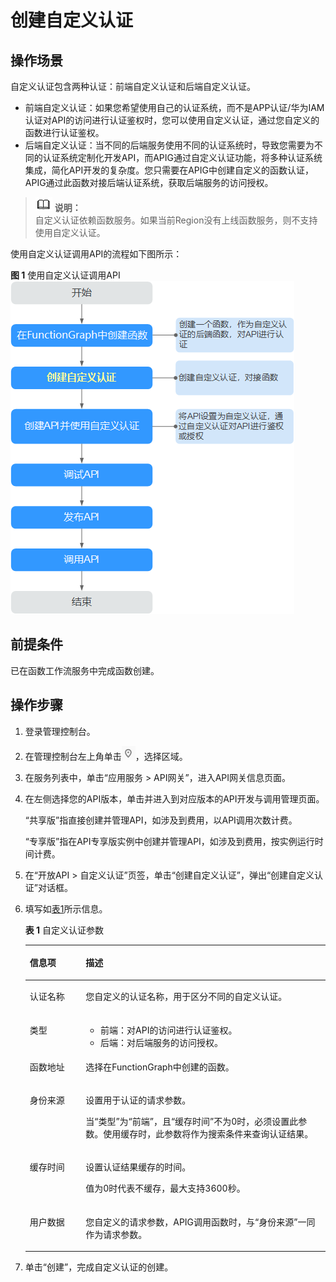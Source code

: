 # 创建自定义认证<a name="apic-ug-190430105"></a>

## 操作场景<a name="section82021509359"></a>

自定义认证包含两种认证：前端自定义认证和后端自定义认证。

-   前端自定义认证：如果您希望使用自己的认证系统，而不是APP认证/华为IAM认证对API的访问进行认证鉴权时，您可以使用自定义认证，通过您自定义的函数进行认证鉴权。
-   后端自定义认证：当不同的后端服务使用不同的认证系统时，导致您需要为不同的认证系统定制化开发API，而APIG通过自定义认证功能，将多种认证系统集成，简化API开发的复杂度。您只需要在APIG中创建自定义的函数认证，APIG通过此函数对接后端认证系统，获取后端服务的访问授权。

>![](public_sys-resources/icon-note.gif) **说明：**   
>自定义认证依赖函数服务。如果当前Region没有上线函数服务，则不支持使用自定义认证。  

使用自定义认证调用API的流程如下图所示：

**图 1**  使用自定义认证调用API<a name="fig6743111682417"></a>  
![](figures/使用自定义认证调用API.png "使用自定义认证调用API")

## 前提条件<a name="section174396106356"></a>

已在函数工作流服务中完成函数创建。

## 操作步骤<a name="section57334161359"></a>

1.  登录管理控制台。
2.  在管理控制台左上角单击![](figures/icon-region-3.png)，选择区域。
3.  在服务列表中，单击“应用服务 \> API网关”，进入API网关信息页面。
4.  在左侧选择您的API版本，单击并进入到对应版本的API开发与调用管理页面。

    “共享版”指直接创建并管理API，如涉及到费用，以API调用次数计费。

    “专享版”指在API专享版实例中创建并管理API，如涉及到费用，按实例运行时间计费。

5.  在“开放API \> 自定义认证”页签，单击“创建自定义认证”，弹出“创建自定义认证”对话框。
6.  填写如[表1](#table1175955105713)所示信息。

    **表 1**  自定义认证参数

    <a name="table1175955105713"></a>
    <table><thead align="left"><tr id="row5761552570"><th class="cellrowborder" valign="top" width="18.63%" id="mcps1.2.3.1.1"><p id="p11112181178"><a name="p11112181178"></a><a name="p11112181178"></a>信息项</p>
    </th>
    <th class="cellrowborder" valign="top" width="81.37%" id="mcps1.2.3.1.2"><p id="p4111018131716"><a name="p4111018131716"></a><a name="p4111018131716"></a>描述</p>
    </th>
    </tr>
    </thead>
    <tbody><tr id="row1177655185716"><td class="cellrowborder" valign="top" width="18.63%" headers="mcps1.2.3.1.1 "><p id="p197705515575"><a name="p197705515575"></a><a name="p197705515575"></a>认证名称</p>
    </td>
    <td class="cellrowborder" valign="top" width="81.37%" headers="mcps1.2.3.1.2 "><p id="p1177125565715"><a name="p1177125565715"></a><a name="p1177125565715"></a>您自定义的认证名称，用于区分不同的自定义认证。</p>
    </td>
    </tr>
    <tr id="row167705511576"><td class="cellrowborder" valign="top" width="18.63%" headers="mcps1.2.3.1.1 "><p id="p1774558574"><a name="p1774558574"></a><a name="p1774558574"></a>类型</p>
    </td>
    <td class="cellrowborder" valign="top" width="81.37%" headers="mcps1.2.3.1.2 "><a name="ul129967179014"></a><a name="ul129967179014"></a><ul id="ul129967179014"><li>前端：对API的访问进行认证鉴权。</li><li>后端：对后端服务的访问授权。</li></ul>
    </td>
    </tr>
    <tr id="row477165515711"><td class="cellrowborder" valign="top" width="18.63%" headers="mcps1.2.3.1.1 "><p id="p151210532582"><a name="p151210532582"></a><a name="p151210532582"></a>函数地址</p>
    </td>
    <td class="cellrowborder" valign="top" width="81.37%" headers="mcps1.2.3.1.2 "><p id="p177785575711"><a name="p177785575711"></a><a name="p177785575711"></a>选择在FunctionGraph中创建的函数。</p>
    </td>
    </tr>
    <tr id="row161282255918"><td class="cellrowborder" valign="top" width="18.63%" headers="mcps1.2.3.1.1 "><p id="p1913011265917"><a name="p1913011265917"></a><a name="p1913011265917"></a>身份来源</p>
    </td>
    <td class="cellrowborder" valign="top" width="81.37%" headers="mcps1.2.3.1.2 "><p id="p81761104397"><a name="p81761104397"></a><a name="p81761104397"></a>设置用于认证的请求参数。</p>
    <p id="p1813012185919"><a name="p1813012185919"></a><a name="p1813012185919"></a>当“类型”为“前端”，且“缓存时间”不为0时，必须设置此参数。使用缓存时，此参数将作为搜索条件来查询认证结果。</p>
    </td>
    </tr>
    <tr id="row135741955592"><td class="cellrowborder" valign="top" width="18.63%" headers="mcps1.2.3.1.1 "><p id="p557435105910"><a name="p557435105910"></a><a name="p557435105910"></a>缓存时间</p>
    </td>
    <td class="cellrowborder" valign="top" width="81.37%" headers="mcps1.2.3.1.2 "><p id="p7742191815582"><a name="p7742191815582"></a><a name="p7742191815582"></a>设置认证结果缓存的时间。</p>
    <p id="p1343014532244"><a name="p1343014532244"></a><a name="p1343014532244"></a>值为0时代表不缓存，最大支持3600秒。</p>
    </td>
    </tr>
    <tr id="row14393914205913"><td class="cellrowborder" valign="top" width="18.63%" headers="mcps1.2.3.1.1 "><p id="p10393171415917"><a name="p10393171415917"></a><a name="p10393171415917"></a>用户数据</p>
    </td>
    <td class="cellrowborder" valign="top" width="81.37%" headers="mcps1.2.3.1.2 "><p id="p163932014175916"><a name="p163932014175916"></a><a name="p163932014175916"></a>您自定义的请求参数，APIG调用函数时，与“身份来源”一同作为请求参数。</p>
    </td>
    </tr>
    </tbody>
    </table>

7.  单击“创建”，完成自定义认证的创建。

